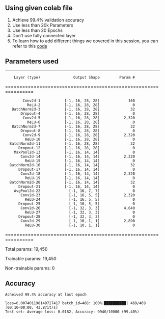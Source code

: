 ## Using given colab file

1. Achieve 99.4% validation accuracy
2. Use less than 20k Parameters
3. Use less than 20 Epochs
4. Don't use fully connected layer
5. To learn how to add different things we covered in this session, you can refer to this [code](https://www.kaggle.com/enwei26/mnist-digits-pytorch-cnn-99 (Links to an external site.))

## Parameters used


----------------------------------------------------------------
        Layer (type)               Output Shape         Param #
================================================================

            Conv2d-1           [-1, 16, 28, 28]             160
              ReLU-2           [-1, 16, 28, 28]               0
       BatchNorm2d-3           [-1, 16, 28, 28]              32
           Dropout-4           [-1, 16, 28, 28]               0
            Conv2d-5           [-1, 16, 28, 28]           2,320
              ReLU-6           [-1, 16, 28, 28]               0
       BatchNorm2d-7           [-1, 16, 28, 28]              32
           Dropout-8           [-1, 16, 28, 28]               0
            Conv2d-9           [-1, 16, 28, 28]           2,320
             ReLU-10           [-1, 16, 28, 28]               0
      BatchNorm2d-11           [-1, 16, 28, 28]              32
          Dropout-12           [-1, 16, 28, 28]               0
        MaxPool2d-13           [-1, 16, 14, 14]               0
           Conv2d-14           [-1, 16, 14, 14]           2,320
             ReLU-15           [-1, 16, 14, 14]               0
      BatchNorm2d-16           [-1, 16, 14, 14]              32
          Dropout-17           [-1, 16, 14, 14]               0
           Conv2d-18           [-1, 16, 14, 14]           2,320
             ReLU-19           [-1, 16, 14, 14]               0
      BatchNorm2d-20           [-1, 16, 14, 14]              32
          Dropout-21           [-1, 16, 14, 14]               0
        AvgPool2d-22             [-1, 16, 7, 7]               0
           Conv2d-23             [-1, 16, 5, 5]           2,320
             ReLU-24             [-1, 16, 5, 5]               0
          Dropout-25             [-1, 16, 5, 5]               0
           Conv2d-26             [-1, 32, 3, 3]           4,640
             ReLU-27             [-1, 32, 3, 3]               0
          Dropout-28             [-1, 32, 3, 3]               0
           Conv2d-29             [-1, 10, 1, 1]           2,890
             ReLU-30             [-1, 10, 1, 1]               0
================================================================

Total params: 19,450

Trainable params: 19,450

Non-trainable params: 0

## Accuracy

    Acheived 99.4% accuracy at last epoch

    loss=0.007401198148727417 batch_id=468: 100%|██████████| 469/469 [00:10<00:00, 43.87it/s]
    Test set: Average loss: 0.0182, Accuracy: 9940/10000 (99.40%)
    
